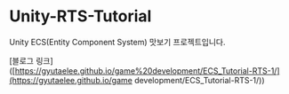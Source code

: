 # Unity-RTS-Tutorial

Unity ECS(Entity Component System) 맛보기 프로젝트입니다.    

[블로그 링크]([https://gyutaelee.github.io/game%20development/ECS_Tutorial-RTS-1/](https://gyutaelee.github.io/game development/ECS_Tutorial-RTS-1/))

